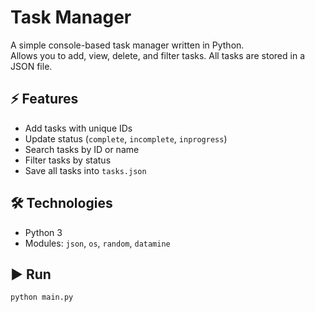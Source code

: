 
# Task Manager

A simple console-based task manager written in Python.  
Allows you to add, view, delete, and filter tasks. All tasks are stored in a JSON file.

## ⚡ Features
- Add tasks with unique IDs
- Update status (`complete`, `incomplete`, `inprogress`)
- Search tasks by ID or name
- Filter tasks by status
- Save all tasks into `tasks.json`

## 🛠️ Technologies
- Python 3
- Modules: `json`, `os`, `random`, `datamine`

## ▶️ Run
```bash
python main.py
